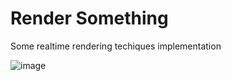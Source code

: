 # Render Something

 Some realtime rendering techiques implementation
 
 ![image](https://user-images.githubusercontent.com/71172502/221809832-110780c7-0f77-4bbc-81a0-2c8c878a26f1.png)
